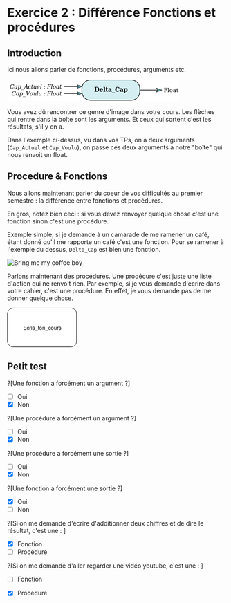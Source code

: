 # Exercice 2 : Différence Fonctions et procédures

## Introduction 

Ici nous allons parler de fonctions, procédures, arguments etc.

![First example](First_example.png)

Vous avez dû rencontrer ce genre d'image dans votre cours. Les flèches qui rentre dans la boîte sont les arguments. Et ceux qui sortent c'est les résultats, s'il y en a.

Dans l'exemple ci-dessus, vu dans vos TPs, on a deux arguments (`Cap_Actuel` et `Cap_Voulu`), on passe ces deux arguments à notre "boîte" qui nous renvoit un float.


## Procedure & Fonctions

Nous allons maintenant parler du coeur de vos difficultés au premier semestre : la différence entre fonctions et procédures.

En gros, notez bien ceci : si vous devez renvoyer quelque chose c'est une fonction sinon c'est une procédure.

Exemple simple, si je demande à un camarade de me ramener un café, étant donné qu'il me rapporte un café c'est une fonction. Pour se ramener à l'exemple du dessus, `Delta_Cap` est bien une fonction. 

![Bring me my coffee boy](Exemple_function_café.png)

Parlons maintenant des procédures. Une prodécure c'est juste une liste d'action qui ne renvoit rien. Par exemple, si je vous demande d'écrire dans votre cahier, c'est une procédure. En effet, je vous demande pas de me donner quelque chose.

![Note ton cours](Exemple_procedure_ecris_ton_cours.png)

## Petit test

?[Une fonction a forcément un argument ?]
-[ ] Oui
-[x] Non

?[Une procédure a forcément un argument ?]
-[ ] Oui
-[x] Non

?[Une procédure a forcément une sortie ?]
-[ ] Oui
-[x] Non

?[Une fonction a forcément une sortie ?]
-[x] Oui
-[ ] Non

?[Si on me demande d'écrire d'additionner deux chiffres et de dire le résultat, c'est une : ]
-[x] Fonction
-[ ] Procédure

?[Si on me demande d'aller regarder une vidéo youtube, c'est une : ]
-[ ] Fonction
-[x] Procédure

